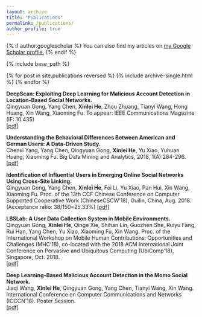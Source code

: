 ```yaml
---
layout: archive
title: "Publications"
permalink: /publications/
author_profile: true
---
```


{% if author.googlescholar %}
  You can also find my articles on <u><a href="{{author.googlescholar}}">my Google Scholar profile</a>.</u>
{% endif %}

{% include base_path %}

{% for post in site.publications reversed %}
  {% include archive-single.html %}
{% endfor %}



<b>DeepScan: Exploiting Deep Learning for Malicious Account Detection in Location-Based Social Networks.</b>
<br>Qingyuan Gong, Yang Chen, **Xinlei He**, Zhou Zhuang, Tianyi Wang, Hong Huang, Xin Wang, Xiaoming Fu. 
To appear: IEEE Communications Magazine (IF: 10.435)
<br>[[pdf]](https://user.informatik.uni-goettingen.de/~ychen/papers/DeepScan-COMMAG18.pdf)

<b>Understanding the Behavioral Differences Between American and German Users: A Data-Driven Study.</b><br>
Chenxi Yang, Yang Chen, Qingyuan Gong, **Xinlei He**, Yu Xiao, Yuhuan Huang, Xiaoming Fu.
Big Data Mining and Analytics, 2018, 1(4):284-296.
<br>[[pdf]](https://ieeexplore.ieee.org/stamp/stamp.jsp?tp=&arnumber=8400445&tag=1)

<b>Identification of Influential Users in Emerging Online Social Networks Using Cross-Site Linking.</b><br>
Qingyuan Gong, Yang Chen, **Xinlei He**, Fei Li, Yu Xiao, Pan Hui, Xin Wang, Xiaoming Fu.
Proc. of the 13th CCF Chinese Conference on Computer Supported Cooperative Work (ChineseCSCW’18), Guilin, China, Aug. 2018. (Acceptance ratio: 38/150=25.33%)
[[pdf]](https://user.informatik.uni-goettingen.de/~ychen/papers/Medium_ChineseCSCW18.pdf)

<b>LBSLab: A User Data Collection System in Mobile Environments.</b><br>
Qingyuan Gong, **Xinlei He**, Qinge Xie, Shihan Lin, Guozhen She, Ruiyu Fang, Rui Han, Yang Chen, Yu Xiao, Xiaoming Fu, Xin Wang.
Proc. of the International Workshop on Mobile Human Contributions: Opportunities and Challenges (MHC’18), co-located with the 2018 ACM International Joint Conference on Pervasive and Ubiquitous Computing (UbiComp’18), Singapore, Oct. 2018.
<br>[[pdf]]()

<b>Deep Learning-Based Malicious Account Detection in the Momo Social Network. </b><br>
Jiaqi Wang, **Xinlei He**, Qingyuan Gong, Yang Chen, Tianyi Wang, Xin Wang. International Conference on Computer Communications and Networks (ICCCN’18). Poster Session.
<br>[[pdf]]()

